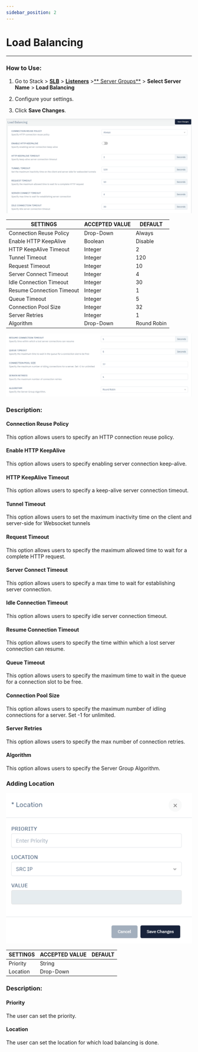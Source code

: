 ```yaml
---
sidebar_position: 2
---
```


# Load Balancing

---

### How to Use:

1. Go to Stack > [**SLB**](/adc/docs) > [**Listeners**](../../listeners/) >[** Server Groups**](../server_groups/) > **Select Server Name** > **Load Balancing**

2. Configure your settings. 

3. Click **Save Changes**.

![Load balancing](/img/adc/loadbalancing.png)

| SETTINGS                  | ACCEPTED VALUE | DEFAULT     |
|---------------------------|----------------|-------------|
| Connection Reuse Policy   | Drop-Down      | Always      |
| Enable HTTP KeepAlive     | Boolean        | Disable     |
| HTTP KeepAlive Timeout    | Integer        | 2           |
| Tunnel Timeout            | Integer        | 120         |
| Request Timeout           | Integer        | 10          |
| Server Connect Timeout    | Integer        | 4           |
| Idle Connection Timeout   | Integer        | 30          |
| Resume Connection Timeout | Integer        | 1           |
| Queue Timeout             | Integer        | 5           |
| Connection Pool Size      | Integer        | 32          |
| Server Retries            | Integer        | 1           |
| Algorithm                 | Drop-Down      | Round Robin |

![Load balancing2](/img/adc/loadbalancing2.png)

### Description:

#### Connection Reuse Policy

This option allows users to specify an HTTP connection reuse policy.

#### Enable HTTP KeepAlive

This option allows users to specify enabling server connection keep-alive.

#### HTTP KeepAlive Timeout

This option allows users to specify a keep-alive server connection timeout.

#### Tunnel Timeout

This option allows users to set the maximum inactivity time on the client and server-side for Websocket tunnels

#### Request Timeout

This option allows users to specify the maximum allowed time to wait for a complete HTTP request.

#### Server Connect Timeout

This option allows users to specify a max time to wait for establishing server connection.

#### Idle Connection Timeout

This option allows users to specify idle server connection timeout.

#### Resume Connection Timeout

This option allows users to specify the time within which a lost server connection can resume.

#### Queue Timeout

This option allows users to specify the maximum time to wait in the queue for a connection slot to be free.

#### Connection Pool Size

This option allows users to specify the maximum number of idling connections for a server. Set -1 for unlimited.

#### Server Retries

This option allows users to specify the max number of connection retries.

#### Algorithm

This option allows users to specify the Server Group Algorithm.

### Adding Location

![Load balancing3](/img/adc/loadbalancing3.png)

| SETTINGS | ACCEPTED VALUE | DEFAULT |
|----------|----------------|---------|
| Priority | String         |         |
| Location | Drop-Down      |         |

### Description:

#### Priority

The user can set the priority.

#### Location

The user can set the location for which load balancing is done.
